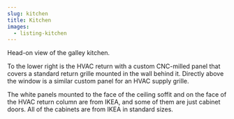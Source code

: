 ```yaml
---
slug: kitchen
title: Kitchen
images:
  - listing-kitchen
---
```

Head-on view of the galley kitchen.

To the lower right is the HVAC return with a custom CNC-milled panel that covers a standard return grille mounted in the wall behind it. Directly above the window is a similar custom panel for an HVAC supply grille.

The white panels mounted to the face of the ceiling soffit and on the face of the HVAC return column are from IKEA, and some of them are just cabinet doors. All of the cabinets are from IKEA in standard sizes.